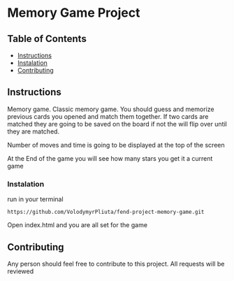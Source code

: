 # Memory Game Project

## Table of Contents

* [Instructions](#instructions)
* [Instalation](#Instalation)
* [Contributing](#contributing)

## Instructions

Memory game. Classic memory game. You should guess and memorize previous cards you opened and match them together. If two cards are matched they are going to be saved on the board if not the will flip over until they are matched.

Number of moves and time is going to be displayed at the top of the screen

At the End of the game you will see how many stars you get it a current game

### Instalation

run in your terminal

```https://github.com/VolodymyrPliuta/fend-project-memory-game.git```

Open index.html and you are all set for the game

## Contributing

Any person should feel free to contribute to this project. All requests will be reviewed
